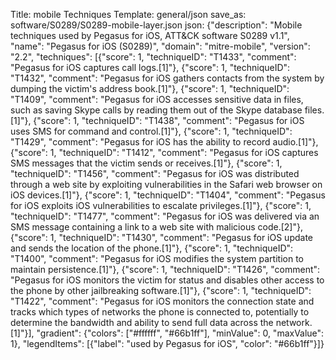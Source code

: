 Title: mobile Techniques
Template: general/json
save_as: software/S0289/S0289-mobile-layer.json
json: {"description": "Mobile techniques used by Pegasus for iOS, ATT&CK software S0289 v1.1", "name": "Pegasus for iOS (S0289)", "domain": "mitre-mobile", "version": "2.2", "techniques": [{"score": 1, "techniqueID": "T1433", "comment": "Pegasus for iOS captures call logs.[1]"}, {"score": 1, "techniqueID": "T1432", "comment": "Pegasus for iOS gathers contacts from the system by dumping the victim's address book.[1]"}, {"score": 1, "techniqueID": "T1409", "comment": "Pegasus for iOS accesses sensitive data in files, such as saving Skype calls by reading them out of the Skype database files.[1]"}, {"score": 1, "techniqueID": "T1438", "comment": "Pegasus for iOS uses SMS for command and control.[1]"}, {"score": 1, "techniqueID": "T1429", "comment": "Pegasus for iOS has the ability to record audio.[1]"}, {"score": 1, "techniqueID": "T1412", "comment": "Pegasus for iOS captures SMS messages that the victim sends or receives.[1]"}, {"score": 1, "techniqueID": "T1456", "comment": "Pegasus for iOS was distributed through a web site by exploiting vulnerabilities in the Safari web browser on iOS devices.[1]"}, {"score": 1, "techniqueID": "T1404", "comment": "Pegasus for iOS exploits iOS vulnerabilities to escalate privileges.[1]"}, {"score": 1, "techniqueID": "T1477", "comment": "Pegasus for iOS was delivered via an SMS message containing a link to a web site with malicious code.[2]"}, {"score": 1, "techniqueID": "T1430", "comment": "Pegasus for iOS update and sends the location of the phone.[1]"}, {"score": 1, "techniqueID": "T1400", "comment": "Pegasus for iOS modifies the system partition to maintain persistence.[1]"}, {"score": 1, "techniqueID": "T1426", "comment": "Pegasus for iOS monitors the victim for status and disables other access to the phone by other jailbreaking software.[1]"}, {"score": 1, "techniqueID": "T1422", "comment": "Pegasus for iOS monitors the connection state and tracks which types of networks the phone is connected to, potentially to determine the bandwidth and ability to send full data across the network.[1]"}], "gradient": {"colors": ["#ffffff", "#66b1ff"], "minValue": 0, "maxValue": 1}, "legendItems": [{"label": "used by Pegasus for iOS", "color": "#66b1ff"}]}